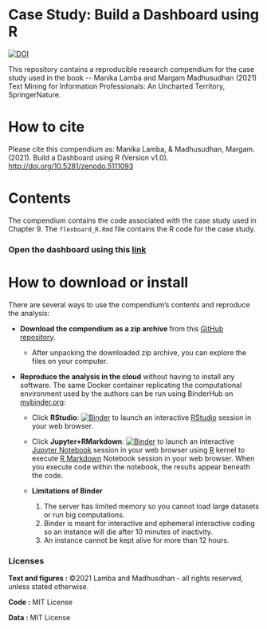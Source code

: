 # Case Study: Build a Dashboard using R
[![DOI](https://zenodo.org/badge/DOI/10.5281/zenodo.5111093.svg)](https://doi.org/10.5281/zenodo.5111093)

This repository contains a reproducible research compendium for the case study used in the book -- Manika Lamba and Margam Madhusudhan (2021) Text Mining for Information Professionals: An Uncharted Territory, SpringerNature.

# How to cite
Please cite this compendium as: Manika Lamba, & Madhusudhan, Margam. (2021). Build a Dashboard using R (Version v1.0). http://doi.org/10.5281/zenodo.5111093

# Contents
The compendium contains the code associated with the case study used in Chapter 9. The `flexboard_R.Rmd` file contains the R code for the case study.

### Open the dashboard using this [link](https://textmining-infopros.github.io/dashboard/)

# How to download or install
There are several ways to use the compendium’s contents and reproduce
the analysis:

  - **Download the compendium as a zip archive** from this [GitHub
    repository](https://github.com/textmining-infopros/chapter9/archive/main.zip).
    
      - After unpacking the downloaded zip archive, you can explore the
        files on your computer.

  - **Reproduce the analysis in the cloud** without having to install
    any software. The same Docker container replicating the
    computational environment used by the authors can be run using
    BinderHub on [mybinder.org](https://mybinder.org/):
    
      - Click
        **RStudio**: [![Binder](http://mybinder.org/badge_logo.svg)](https://mybinder.org/v2/gh/textmining-infopros/dashboard/main?urlpath=rstudio)
        to launch an interactive [RStudio](https://rstudio.com/) session in your web browser.
        
       - Click
        **Jupyter+RMarkdown**: [![Binder](http://mybinder.org/badge_logo.svg)](https://mybinder.org/v2/gh/textmining-infopros/dashboard/main?filepath=flexdashboard_R.Rmd) to launch an interactive [Jupyter Notebook](https://jupyter.org/) session in your web browser using [R](https://cloud.r-project.org/index.html) kernel to execute [R Markdown](http://rmarkdown.rstudio.com) Notebook session in your web browser. When you execute code within the notebook, the results appear beneath the code.
        

       - **Limitations of Binder**
          1. The server has limited memory so you cannot load large datasets or run big computations.
          2. Binder is meant for interactive and ephemeral interactive coding so an instance will die after 10 minutes of inactivity.
          3. An instance cannot be kept alive for more than 12 hours.

### Licenses

**Text and figures :** ©2021 Lamba and Madhusdhan - all rights reserved, unless stated otherwise.

**Code :** MIT License

**Data :** MIT License
